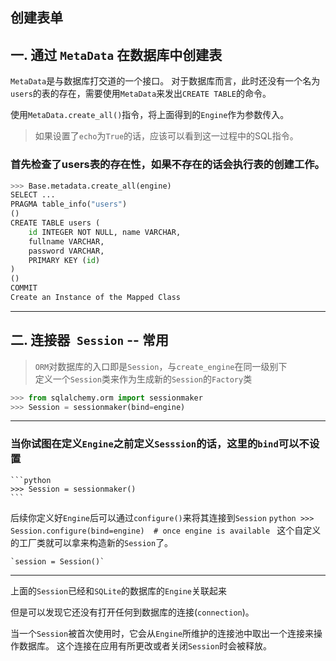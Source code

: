 ## 创建表单

## 一. 通过 `MetaData` 在数据库中创建表
`MetaData`是与数据库打交道的一个接口。
对于数据库而言，此时还没有一个名为`users`的表的存在，需要使用`MetaData`来发出`CREATE TABLE`的命令。

使用`MetaData.create_all()`指令，将上面得到的`Engine`作为参数传入。
> 如果设置了`echo`为`True`的话，应该可以看到这一过程中的SQL指令。

### 首先检查了users表的存在性，如果不存在的话会执行表的创建工作。

```python 
>>> Base.metadata.create_all(engine)
SELECT ...
PRAGMA table_info("users")
()
CREATE TABLE users (
    id INTEGER NOT NULL, name VARCHAR,
    fullname VARCHAR,
    password VARCHAR,
    PRIMARY KEY (id)
)
()
COMMIT
Create an Instance of the Mapped Class
```


-----------------------------------------
## 二. 连接器` Session` -- 常用

> `ORM`对数据库的入口即是`Session`，与`create_engine`在同一级别下<br>
> 定义一个`Session`类来作为生成新的`Session`的`Factory`类

```python
>>> from sqlalchemy.orm import sessionmaker
>>> Session = sessionmaker(bind=engine)
```

-------------------------
### 当你试图在定义`Engine`之前定义`Sesssion`的话，这里的`bind`可以不设置
    ```python
    >>> Session = sessionmaker()
    ```
后续你定义好`Engine`后可以通过`configure()`来将其连接到`Session`
    ```python
    >>> Session.configure(bind=engine)  # once engine is available
    ```
这个自定义的工厂类就可以拿来构造新的`Session`了。

    `session = Session()`

------------------------------------
上面的`Session`已经和`SQLite`的数据库的`Engine`关联起来

但是可以发现它还没有打开任何到数据库的连接(`connection`)。

当一个`Session`被首次使用时，它会从`Engine`所维护的连接池中取出一个连接来操作数据库。
这个连接在应用有所更改或者关闭`Session`时会被释放。

